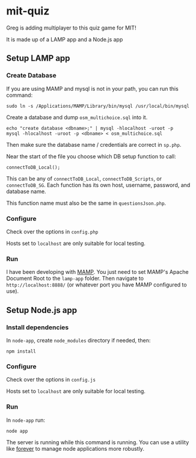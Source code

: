 mit-quiz
========

Greg is adding multiplayer to this quiz game for MIT!

It is made up of a LAMP app and a Node.js app

## Setup LAMP app

### Create Database

If you are using MAMP and mysql is not in your path, you can run this command:

    sudo ln -s /Applications/MAMP/Library/bin/mysql /usr/local/bin/mysql

Create a database and dump `osm_multichoice.sql` into it.

    echo "create database <dbname>;" | mysql -hlocalhost -uroot -p
    mysql -hlocalhost -uroot -p <dbname> < osm_multichoice.sql

Then make sure the database name / credentials are correct in `sp.php`.

Near the start of the file you choose which DB setup function to call:

    connectToDB_Local();

This can be any of `connectToDB_Local`, `connectToDB_Scripts`, or `connectToDB_SG`. Each function has its own host, username, password, and database name.

This function name must also be the same in `questionsJson.php`.

### Configure

Check over the options in `config.php`

Hosts set to `localhost` are only suitable for local testing.

### Run

I have been developing with [MAMP](http://www.mamp.info/). You just need to set MAMP's Apache Document Root to the `lamp-app` folder. Then navigate to `http://localhost:8888/` (or whatever port you have MAMP configured to use).

## Setup Node.js app

### Install dependencies

In `node-app`, create `node_modules` directory if needed, then:

    npm install

### Configure

Check over the options in `config.js`

Hosts set to `localhost` are only suitable for local testing.

### Run

In `node-app` run:

    node app

The server is running while this command is running. You can use a utility like [forever](https://github.com/nodejitsu/forever) to manage node applications more robustly.